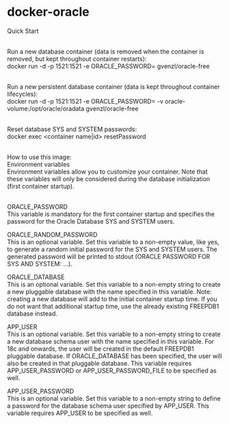 # docker-oracle
 
Quick Start <br><br>

Run a new database container (data is removed when the container is removed, but kept throughout container restarts): <br>
docker run -d -p 1521:1521 -e ORACLE_PASSWORD=<your password> gvenzl/oracle-free <br><br>

Run a new persistent database container (data is kept throughout container lifecycles): <br>
docker run -d -p 1521:1521 -e ORACLE_PASSWORD=<your password> -v oracle-volume:/opt/oracle/oradata gvenzl/oracle-free <br><br>

Reset database SYS and SYSTEM passwords: <br>
docker exec <container name|id> resetPassword <your password> <br><br>

How to use this image: <br>
Environment variables <br>
Environment variables allow you to customize your container. Note that these variables will only be considered during the database initialization (first container startup).<br><br>

ORACLE_PASSWORD<br>
This variable is mandatory for the first container startup and specifies the password for the Oracle Database SYS and SYSTEM users.

ORACLE_RANDOM_PASSWORD<br>
This is an optional variable. Set this variable to a non-empty value, like yes, to generate a random initial password for the SYS and SYSTEM users. The generated password will be printed to stdout (ORACLE PASSWORD FOR SYS AND SYSTEM: ...).

ORACLE_DATABASE<br>
This is an optional variable. Set this variable to a non-empty string to create a new pluggable database with the name specified in this variable.
Note: creating a new database will add to the initial container startup time. If you do not want that additional startup time, use the already existing FREEPDB1 database instead.

APP_USER<br>
This is an optional variable. Set this variable to a non-empty string to create a new database schema user with the name specified in this variable. For 18c and onwards, the user will be created in the default FREEPDB1 pluggable database. If ORACLE_DATABASE has been specified, the user will also be created in that pluggable database. This variable requires APP_USER_PASSWORD or APP_USER_PASSWORD_FILE to be specified as well.

APP_USER_PASSWORD<br>
This is an optional variable. Set this variable to a non-empty string to define a password for the database schema user specified by APP_USER. This variable requires APP_USER to be specified as well.
